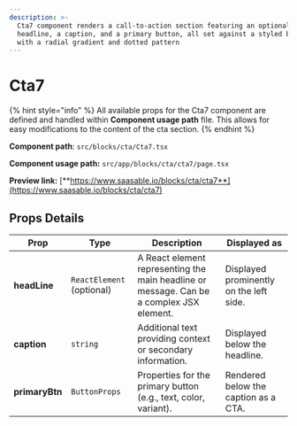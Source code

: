 ```yaml
---
description: >-
  Cta7 component renders a call-to-action section featuring an optional
  headline, a caption, and a primary button, all set against a styled background
  with a radial gradient and dotted pattern
---
```


# Cta7

{% hint style="info" %}
All available props for the Cta7 component are defined and handled within **Component usage path** file. This allows for easy modifications to the content of the cta section.
{% endhint %}

**Component path**: `src/blocks/cta/Cta7.tsx`

**Component usage path:**  `src/app/blocks/cta/cta7/page.tsx`

**Preview link:** [**https://www.saasable.io/blocks/cta/cta7**](https://www.saasable.io/blocks/cta/cta7)

## Props Details

| Prop           | Type                      | Description                                                                              | Displayed as                            |
| -------------- | ------------------------- | ---------------------------------------------------------------------------------------- | --------------------------------------- |
| **headLine**   | `ReactElement` (optional) | A React element representing the main headline or message. Can be a complex JSX element. | Displayed prominently on the left side. |
| **caption**    | `string`                  | Additional text providing context or secondary information.                              | Displayed below the headline.           |
| **primaryBtn** | `ButtonProps`             | Properties for the primary button (e.g., text, color, variant).                          | Rendered below the caption as a CTA.    |
